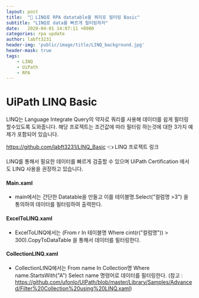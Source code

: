 ```yaml
---
layout: post
title:  "🐣 LINQ로 RPA datatable을 쿼리로 필터링 Basic"
subtitle: "LINQ로 data를 빠르게 필터링하자"
date:   2020-04-01 14:07:11 +0900
categories: rpa update
author: labft3231
header-img: 'public/image/title/LINQ_background.jpg'
header-mask: true
tags:
    - LINQ
    - UiPath
    - RPA
---
```


# UiPath LINQ Basic

LINQ는 Language Integrate Query의 약자로 쿼리를 사용해 데이터를 쉽게 필터링 할수있도록 도와줍니다.
해당 프로젝트는 조건값에 따라 필터링 하는것에 대한 3가지 예제가 포함되어 있습니다.

<https://github.com/labft3231/LINQ_Basic> 👈 LINQ 프로젝트 링크


LINQ를 통해서 필요한 데이터를 빠르게 검출할 수 있으며 UiPath Certification 에서도 LINQ 사용을 권장하고 있습니다.


#### Main.xaml

- main에서는 간단한 Datatable을 만들고 이를 테이블명.Select("컬럼명 >3") 을 통의하여 데이터를 필터링하여 출력한다. 


#### ExcelToLINQ.xaml

- ExcelToLINQ에서는 (From r In 테이블명 Where cint(r("컬럼명")) > 300).CopyToDataTable 을 통해서 데이터를 필터링한다.


#### CollectionLINQ.xaml

- CollectionLINQ에서는 From name In Collection명 Where name.StartsWith("A") Select name 명령어로 데이터를 필터링한다.
(참고 : https://github.com/ufonlo/UIPath/blob/master/Library/Samples/Advanced/Filter%20Collection%20using%20LINQ.xaml)



